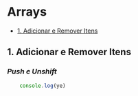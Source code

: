 # **Arrays**

- [1. Adicionar e Remover Itens](#1-adicionar-e-remover-itens)

## **1. Adicionar e Remover Itens**

### *Push e Unshift*



```js
    console.log(ye)
```